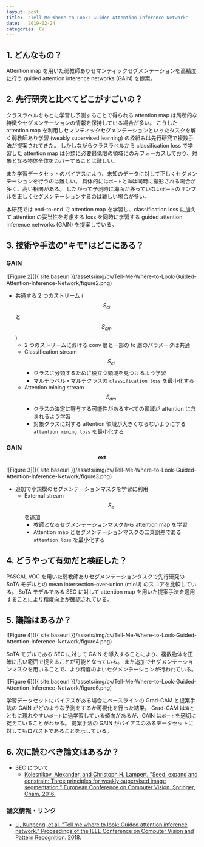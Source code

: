 ```yaml
---
layout: post
title:  "Tell Me Where to Look: Guided Attention Inference Network"
date:   2019-02-24
categories: CV
---
```


## 1. どんなもの？

Attention map を用いた弱教師ありセマンティックセグメンテーションを高精度に行う guided attention inference networks (GAIN) を提案。

## 2. 先行研究と比べてどこがすごいの？

クラスラベルをもとに学習し予測することで得られる attention map は局所的な特徴やセグメンテーションの情報を保持している場合が多い。
こうした attention map を利用しセマンティックセグメンテーションといったタスクを解く弱教師あり学習 (weakly supervised learning) の枠組みは先行研究で複数手法が提案されてきた。
しかしながらクラスラベルから classification loss で学習した attention map は分類に必要最低限の領域にのみフォーカスしており、対象となる物体全体をカバーすることは難しい。

また学習データセットのバイアスにより、未知のデータに対して正しくセグメンテーションを行うのは難しい。
具体的には`ボート`と`海`は同時に撮影される場合が多く、高い相関がある。
したがって予測時に海面が移っていない`ボート`のサンプルを正しくセグメンテーションするのは難しい場合が多い。

本研究では end-to-end で attention map を学習し、classification loss に加えて attention の妥当性を考慮する loss を同時に学習する guided attention inference networks (GAIN) を提案している。

## 3. 技術や手法の"キモ"はどこにある？

### GAIN

![Figure 2]({{ site.baseurl }}/assets/img/cv/Tell-Me-Where-to-Look-Guided-Attention-Inference-Network/figure2.png)

- 共通する 2 つのストリーム ($$S_{cl}$$ と $$S_{am}$$)
  - 2 つのストリームにおける conv 層と一部の fc 層のパラメータは共通
  - Classification stream $$S_{cl}$$
    - クラスに分類するために役立つ領域を見つけるよう学習
    - マルチラベル・マルチクラスの `classification loss` を最小化する
  - Attention mining stream $$S_{am}$$
    - クラスの決定に寄与する可能性があるすべての領域が attention に含まれるよう学習
    - 対象クラスに対する attention 領域が大きくならないようにする `attention mining loss` を最小化する
    
### GAIN$$_{\textrm{ext}}$$

![Figure 3]({{ site.baseurl }}/assets/img/cv/Tell-Me-Where-to-Look-Guided-Attention-Inference-Network/figure3.png)

- 追加で小規模のセグメンテーションマスクを学習に利用
  - External stream $$S_{e}$$ を追加
    - 教師となるセグメンテーションマスクから attention map を学習
    - Attention map とセグメンテーションマスクの二乗誤差である `attention loss` を最小化する

## 4. どうやって有効だと検証した？

PASCAL VOC を用いた弱教師ありセグメンテーションタスクで先行研究の SoTA モデルとの mean intersection-over-union (mIoU) のスコアを比較している。
SoTA モデルである SEC に対して attention map を用いた提案手法を適用することにより精度向上が確認されている。

## 5. 議論はあるか？

![Figure 4]({{ site.baseurl }}/assets/img/cv/Tell-Me-Where-to-Look-Guided-Attention-Inference-Network/figure4.png)

SoTA モデルである SEC に対して GAIN を導入することにより、複数物体を正確に広い範囲で捉えることが可能となっている。
また追加でセグメンテーションマスクを用いることで、より精度のよいセグメンテーションが行われている。

![Figure 6]({{ site.baseurl }}/assets/img/cv/Tell-Me-Where-to-Look-Guided-Attention-Inference-Network/figure6.png)

学習データセットにバイアスがある場合にベースラインの Grad-CAM と提案手法の GAIN がどのような予測をするか可視化を行った結果。
Grad-CAM は`海`とともに現れやすい`ボート`に過学習している傾向があるが、GAIN は`ボート`を適切に捉えていることがわかる。
提案手法の GAIN がバイアスのあるデータセットに対してもロバストであることを示している。

## 6. 次に読むべき論文はあるか？

- SEC について
  - [Kolesnikov, Alexander, and Christoph H. Lampert. "Seed, expand and constrain: Three principles for weakly-supervised image segmentation." European Conference on Computer Vision. Springer, Cham, 2016.](https://arxiv.org/abs/1603.06098)
### 論文情報・リンク

- [Li, Kunpeng, et al. "Tell me where to look: Guided attention inference network." Proceedings of the IEEE Conference on Computer Vision and Pattern Recognition. 2018.](https://arxiv.org/abs/1802.10171)
